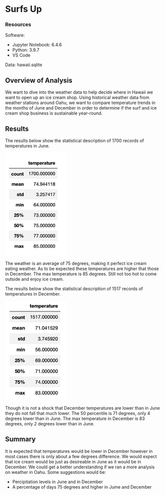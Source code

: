 # Surfs Up

### Resources

Software:

- Jupyter Notebook: 6.4.6
- Python: 3.9.7
- VS Code

Data: hawaii.sqlite

## Overview of Analysis

We want to dive into the weather data to help decide where in Hawaii we want to open up an ice cream shop. Using historical weather data from weather stations around Oahu, we want to compare temperature trends in the months of June and December in order to determine if the surf and ice cream shop business is sustainable year-round.

## Results

The results below show the statistical description of 1700 records of temperatures in June.

<img src="https://github.com/brown-rox20/surfs_up/blob/main/June%20Temps%20Description.png" alt="June Temps Description.png"
width="200">

The weather is an average of 75 degrees, making it perfect ice cream eating weather. As to be expected these temperatures are higher that those in December. The max temperature is 85 degrees. Still not too hot to come outside and enjoy ice cream.

The results below show the statistical description of 1517 records of temperatures in December.

<img src="https://github.com/brown-rox20/surfs_up/blob/main/December%20Temps%20Description.png" alt="December Temps Description.png"
width="200">

Though it is not a shock that December temperatures are lower than in June they do not fall that much lower. The 50 percentile is 71 degrees, only 4 degrees lower than in June. The max temperature in December is 83 degrees, only 2 degrees lower than in June.

## Summary

It is expected that temperatures would be lower in December however in most cases there is only about a few degrees difference. We would expect that ice cream would be just as desireable in June as it would be in December. We could get a better understanding if we ran a more analysis on weather in Oahu. Some suggestions would be:

- Percipitation levels in June and in December
- A percentage of days 75 degrees and higher in Jume and December

